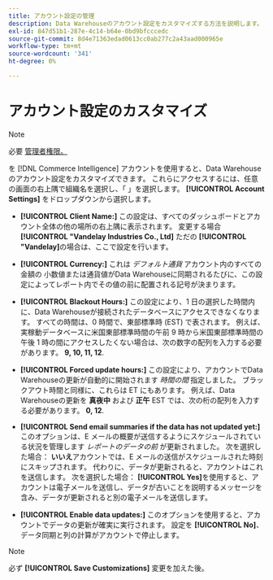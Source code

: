 ```yaml
---
title: アカウント設定の管理
description: Data Warehouseのアカウント設定をカスタマイズする方法を説明します。
exl-id: 847d51b1-287e-4c14-b64e-0bd9bfcccedc
source-git-commit: 8d4e71363edad0613cc0ab277c2a43aad000965e
workflow-type: tm+mt
source-wordcount: '341'
ht-degree: 0%

---
```


# アカウント設定のカスタマイズ

>[!NOTE]
>
>必要 [管理者権限。](../../administrator/user-management/user-management.md)

を [!DNL Commerce Intelligence] アカウントを使用すると、Data Warehouseのアカウント設定をカスタマイズできます。 これらにアクセスするには、任意の画面の右上隅で組織名を選択し、「 」を選択します。 **[!UICONTROL Account Settings]** をドロップダウンから選択します。

* **[!UICONTROL Client Name:]** この設定は、すべてのダッシュボードとアカウント全体の他の場所の右上隅に表示されます。 変更する場合 **[!UICONTROL "Vandelay Industries Co., Ltd]** ただの **[!UICONTROL "Vandelay]**&#x200B;の場合は、ここで設定を行います。

* **[!UICONTROL Currency:]** これは *デフォルト通貨* アカウント内のすべての金額の 小数値または通貨値がData Warehouseに同期されるたびに、この設定によってレポート内でその値の前に配置される記号が決まります。

* **[!UICONTROL Blackout Hours:]** この設定により、1 日の選択した時間内に、Data Warehouseが接続されたデータベースにアクセスできなくなります。 すべての時間は、0 時間で、東部標準時 (EST) で表されます。 例えば、実稼動データベースに米国東部標準時間の午前 9 時から米国東部標準時間の午後 1 時の間にアクセスしたくない場合は、次の数字の配列を入力する必要があります。 **9, 10, 11, 12**.

* **[!UICONTROL Forced update hours:]** この設定により、アカウントでData Warehouseの更新が自動的に開始されます *時間の間* 指定しました。 ブラックアウト時間と同様に、これらは ET にもあります。 例えば、Data Warehouseの更新を **真夜中** および **正午** EST では、次の桁の配列を入力する必要があります。 **0, 12**.

* **[!UICONTROL Send email summaries if the data has not updated yet:]** このオプションは、E メールの概要が送信するようにスケジュールされている状況を管理します *レポートのデータの前* が更新されました。 次を選択した場合： **いいえ**&#x200B;アカウントでは、E メールの送信がスケジュールされた時刻にスキップされます。 代わりに、データが更新されると、アカウントはこれを送信します。 次を選択した場合： **[!UICONTROL Yes]**&#x200B;を使用すると、アカウントは電子メールを送信し、データが古いことを説明するメッセージを含み、データが更新されると別の電子メールを送信します。

* **[!UICONTROL Enable data updates:]** このオプションを使用すると、アカウントでデータの更新が確実に実行されます。 設定を **[!UICONTROL No]**、データ同期と列の計算がアカウントで停止します。

>[!NOTE]
>
>必ず **[!UICONTROL Save Customizations]** 変更を加えた後。
